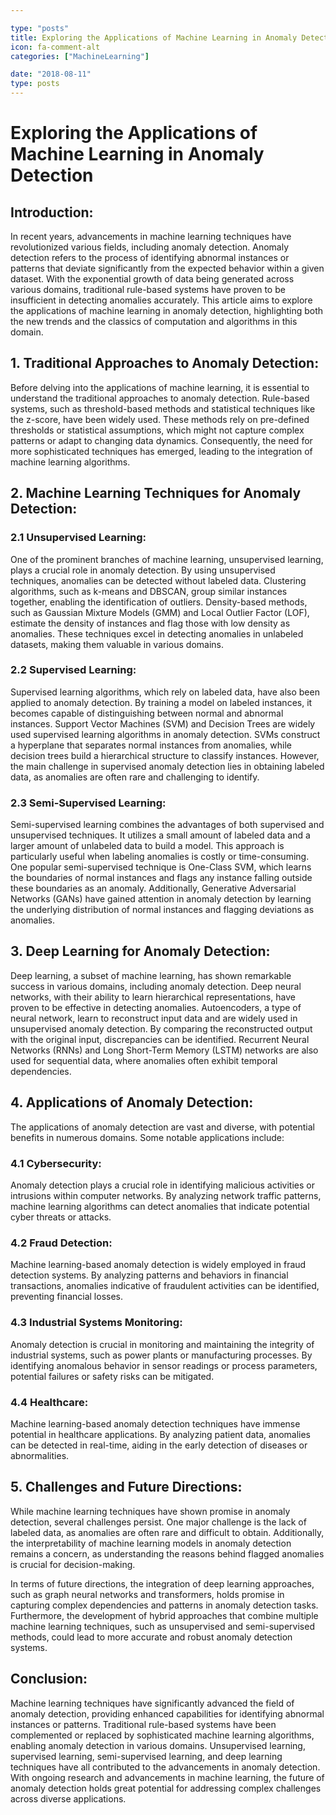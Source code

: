 ```yaml
---

type: "posts"
title: Exploring the Applications of Machine Learning in Anomaly Detection
icon: fa-comment-alt
categories: ["MachineLearning"]

date: "2018-08-11"
type: posts
---
```





# Exploring the Applications of Machine Learning in Anomaly Detection

## Introduction:
In recent years, advancements in machine learning techniques have revolutionized various fields, including anomaly detection. Anomaly detection refers to the process of identifying abnormal instances or patterns that deviate significantly from the expected behavior within a given dataset. With the exponential growth of data being generated across various domains, traditional rule-based systems have proven to be insufficient in detecting anomalies accurately. This article aims to explore the applications of machine learning in anomaly detection, highlighting both the new trends and the classics of computation and algorithms in this domain.

## 1. Traditional Approaches to Anomaly Detection:
Before delving into the applications of machine learning, it is essential to understand the traditional approaches to anomaly detection. Rule-based systems, such as threshold-based methods and statistical techniques like the z-score, have been widely used. These methods rely on pre-defined thresholds or statistical assumptions, which might not capture complex patterns or adapt to changing data dynamics. Consequently, the need for more sophisticated techniques has emerged, leading to the integration of machine learning algorithms.

## 2. Machine Learning Techniques for Anomaly Detection:
### 2.1 Unsupervised Learning:
One of the prominent branches of machine learning, unsupervised learning, plays a crucial role in anomaly detection. By using unsupervised techniques, anomalies can be detected without labeled data. Clustering algorithms, such as k-means and DBSCAN, group similar instances together, enabling the identification of outliers. Density-based methods, such as Gaussian Mixture Models (GMM) and Local Outlier Factor (LOF), estimate the density of instances and flag those with low density as anomalies. These techniques excel in detecting anomalies in unlabeled datasets, making them valuable in various domains.

### 2.2 Supervised Learning:
Supervised learning algorithms, which rely on labeled data, have also been applied to anomaly detection. By training a model on labeled instances, it becomes capable of distinguishing between normal and abnormal instances. Support Vector Machines (SVM) and Decision Trees are widely used supervised learning algorithms in anomaly detection. SVMs construct a hyperplane that separates normal instances from anomalies, while decision trees build a hierarchical structure to classify instances. However, the main challenge in supervised anomaly detection lies in obtaining labeled data, as anomalies are often rare and challenging to identify.

### 2.3 Semi-Supervised Learning:
Semi-supervised learning combines the advantages of both supervised and unsupervised techniques. It utilizes a small amount of labeled data and a larger amount of unlabeled data to build a model. This approach is particularly useful when labeling anomalies is costly or time-consuming. One popular semi-supervised technique is One-Class SVM, which learns the boundaries of normal instances and flags any instance falling outside these boundaries as an anomaly. Additionally, Generative Adversarial Networks (GANs) have gained attention in anomaly detection by learning the underlying distribution of normal instances and flagging deviations as anomalies.

## 3. Deep Learning for Anomaly Detection:
Deep learning, a subset of machine learning, has shown remarkable success in various domains, including anomaly detection. Deep neural networks, with their ability to learn hierarchical representations, have proven to be effective in detecting anomalies. Autoencoders, a type of neural network, learn to reconstruct input data and are widely used in unsupervised anomaly detection. By comparing the reconstructed output with the original input, discrepancies can be identified. Recurrent Neural Networks (RNNs) and Long Short-Term Memory (LSTM) networks are also used for sequential data, where anomalies often exhibit temporal dependencies.

## 4. Applications of Anomaly Detection:
The applications of anomaly detection are vast and diverse, with potential benefits in numerous domains. Some notable applications include:
### 4.1 Cybersecurity:
Anomaly detection plays a crucial role in identifying malicious activities or intrusions within computer networks. By analyzing network traffic patterns, machine learning algorithms can detect anomalies that indicate potential cyber threats or attacks.

### 4.2 Fraud Detection:
Machine learning-based anomaly detection is widely employed in fraud detection systems. By analyzing patterns and behaviors in financial transactions, anomalies indicative of fraudulent activities can be identified, preventing financial losses.

### 4.3 Industrial Systems Monitoring:
Anomaly detection is crucial in monitoring and maintaining the integrity of industrial systems, such as power plants or manufacturing processes. By identifying anomalous behavior in sensor readings or process parameters, potential failures or safety risks can be mitigated.

### 4.4 Healthcare:
Machine learning-based anomaly detection techniques have immense potential in healthcare applications. By analyzing patient data, anomalies can be detected in real-time, aiding in the early detection of diseases or abnormalities.

## 5. Challenges and Future Directions:
While machine learning techniques have shown promise in anomaly detection, several challenges persist. One major challenge is the lack of labeled data, as anomalies are often rare and difficult to obtain. Additionally, the interpretability of machine learning models in anomaly detection remains a concern, as understanding the reasons behind flagged anomalies is crucial for decision-making.

In terms of future directions, the integration of deep learning approaches, such as graph neural networks and transformers, holds promise in capturing complex dependencies and patterns in anomaly detection tasks. Furthermore, the development of hybrid approaches that combine multiple machine learning techniques, such as unsupervised and semi-supervised methods, could lead to more accurate and robust anomaly detection systems.

## Conclusion:
Machine learning techniques have significantly advanced the field of anomaly detection, providing enhanced capabilities for identifying abnormal instances or patterns. Traditional rule-based systems have been complemented or replaced by sophisticated machine learning algorithms, enabling anomaly detection in various domains. Unsupervised learning, supervised learning, semi-supervised learning, and deep learning techniques have all contributed to the advancements in anomaly detection. With ongoing research and advancements in machine learning, the future of anomaly detection holds great potential for addressing complex challenges across diverse applications.